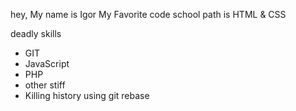 hey,
My name is Igor
My Favorite code school path is HTML & CSS

deadly skills
* GIT
* JavaScript
* PHP
* other stiff
* Killing history using git rebase

